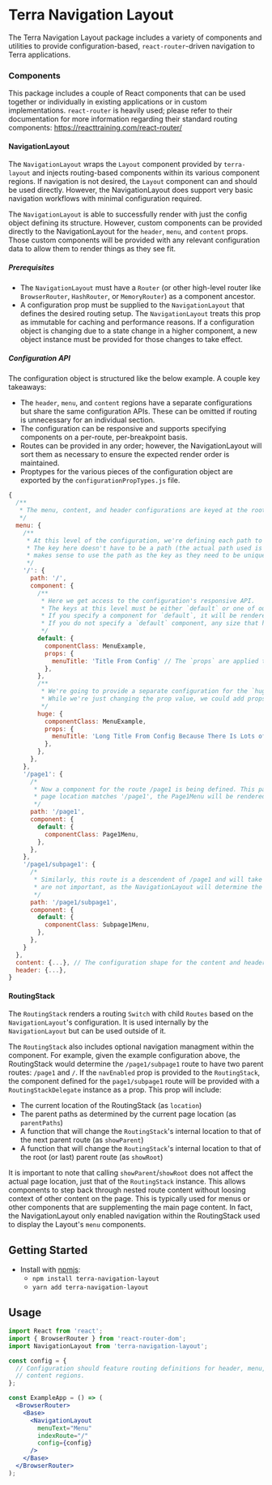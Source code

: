 # Terra Navigation Layout

The Terra Navigation Layout package includes a variety of components and utilities to provide configuration-based, `react-router`-driven navigation to Terra applications.

### Components

This package includes a couple of React components that can be used together or individually in existing applications or in custom implementations. `react-router` is heavily used; please refer to their documentation for more information regarding their standard routing components: https://reacttraining.com/react-router/

#### NavigationLayout

The `NavigationLayout` wraps the `Layout` component provided by `terra-layout` and injects routing-based components within its various component regions. If navigation is not desired, the `Layout` component can and should be used directly. However, the NavigationLayout does support very basic navigation workflows with minimal configuration required.

The `NavigationLayout` is able to successfully render with just the config object defining its structure. However, custom components can be provided directly to the NavigationLayout for the `header`, `menu`, and `content` props. Those custom components will be provided with any relevant configuration data to allow them to render things as they see fit.

##### Prerequisites
* The `NavigationLayout` must have a `Router` (or other high-level router like `BrowserRouter`, `HashRouter`, or `MemoryRouter`) as a component ancestor.
* A configuration prop must be supplied to the `NavigationLayout` that defines the desired routing setup. The `NavigationLayout` treats this prop as immutable for caching and performance reasons. If a configuration object is changing due to a state change in a higher component, a new object instance must be provided for those changes to take effect.

##### Configuration API

The configuration object is structured like the below example. A couple key takeaways:
* The `header`, `menu`, and `content` regions have a separate configurations but share the same configuration APIs. These can be omitted if routing is unnecessary for an individual section.
* The configuration can be responsive and supports specifying components on a per-route, per-breakpoint basis.
* Routes can be provided in any order; however, the NavigationLayout will sort them as necessary to ensure the expected render order is maintained.
* Proptypes for the various pieces of the configuration object are exported by the `configurationPropTypes.js` file.

```js
{
  /**
   * The menu, content, and header configurations are keyed at the root of the object.
   */
  menu: {
    /**
     * At this level of the configuration, we're defining each path to which we want to match.
     * The key here doesn't have to be a path (the actual path used is specified within), but generally it
     * makes sense to use the path as the key as they need to be unique anyway.
     */
    '/': {
      path: '/',
      component: {
        /**
         * Here we get access to the configuration's responsive API.
         * The keys at this level must be either `default` or one of our supported breakpoints (`tiny`, `small`, `medium`, `large`, `huge`)
         * If you specify a component for `default`, it will be rendered for any size that isn't overridden.
         * If you do not specify a `default` component, any size that has no defined component will simply not be rendered.
         */
        default: {
          componentClass: MenuExample,
          props: {
            menuTitle: 'Title From Config' // The `props` are applied to the given componentClass when instantiated.
          },
        },
        /**
         * We're going to provide a separate configuration for the `huge` breakpoint that has a different prop value.
         * While we're just changing the prop value, we could add props, remove them, or provide a different componentClass entirely.
         */
        huge: {
          componentClass: MenuExample,
          props: {
            menuTitle: 'Long Title From Config Because There Is Lots of Space (Cause The Size Is Huge)'
          },
        },
      },
    },
    '/page1': {
      /*
       * Now a component for the route /page1 is being defined. This path is a descendent of the route above (/), so when the
       * page location matches '/page1', the Page1Menu will be rendered instead of the MenuExample.
       */
      path: '/page1',
      component: {
        default: {
          componentClass: Page1Menu,
        },
      },
    },
    '/page1/subpage1': {
      /*
       * Similarly, this route is a descendent of /page1 and will take precedent over it when the location matches. The order of these configurations
       * are not important, as the NavigationLayout will determine the parent-child relationships and render things accordingly.
       */
      path: '/page1/subpage1',
      component: {
        default: {
          componentClass: Subpage1Menu,
        },
      },
    }
  },
  content: {...}, // The configuration shape for the content and header sections is the same as that of the menu section.
  header: {...},
}
```

#### RoutingStack

The `RoutingStack` renders a routing `Switch` with child `Routes` based on the `NavigationLayout`'s configuration. It is used internally by the `NavigationLayout` but can be used outside of it.

The `RoutingStack` also includes optional navigation managment within the component. For example, given the example configuration above, the RoutingStack would determine the `/page1/subpage1` route to have two parent routes: `/page1` and `/`. If the `navEnabled` prop is provided to the `RoutingStack`, the component defined for the `page1/subpage1` route will be provided with a `RoutingStackDelegate` instance as a prop. This prop will include:
* The current location of the RoutingStack (as `location`)
* The parent paths as determined by the current page location (as `parentPaths`)
* A function that will change the `RoutingStack`'s internal location to that of the next parent route (as `showParent`)
* A function that will change the `RoutingStack`'s internal location to that of the root (or last) parent route (as `showRoot`)

It is important to note that calling `showParent`/`showRoot` does not affect the actual page location, just that of the `RoutingStack` instance. This allows components to step back through nested route content without loosing context of other content on the page. This is typically used for menus or other components that are supplementing the main page content. In fact, the NavigationLayout only enabled navigation within the RoutingStack used to display the Layout's `menu` components.

## Getting Started

- Install with [npmjs](https://www.npmjs.com):
  - `npm install terra-navigation-layout`
  - `yarn add terra-navigation-layout`

## Usage

```jsx
import React from 'react';
import { BrowserRouter } from 'react-router-dom';
import NavigationLayout from 'terra-navigation-layout';

const config = {
  // Configuration should feature routing definitions for header, menu, and
  // content regions.
};

const ExampleApp = () => (
  <BrowserRouter>
    <Base>
      <NavigationLayout
        menuText="Menu"
        indexRoute="/"
        config={config}
      />
    </Base>
  </BrowserRouter>
);
```
